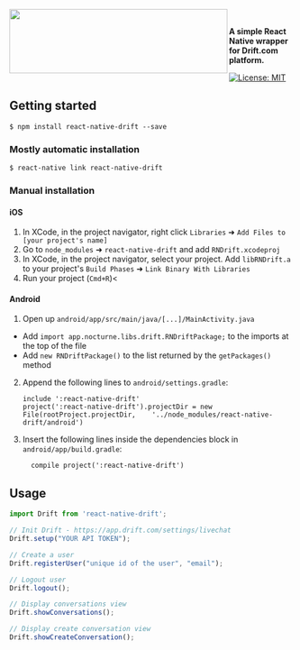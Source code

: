 <a href="https://nocturne.app"><img src="https://i.imgur.com/3b14zAm.png" align="left" height="114" width="387"/></a>      

<br>

**A simple React Native wrapper for Drift.com platform.**

[![License: MIT](https://img.shields.io/badge/License-MIT-yellow.svg)](https://opensource.org/licenses/MIT)


## Getting started

`$ npm install react-native-drift --save`

### Mostly automatic installation

`$ react-native link react-native-drift`

### Manual installation


#### iOS

1. In XCode, in the project navigator, right click `Libraries` ➜ `Add Files to [your project's name]`
2. Go to `node_modules` ➜ `react-native-drift` and add `RNDrift.xcodeproj`
3. In XCode, in the project navigator, select your project. Add `libRNDrift.a` to your project's `Build Phases` ➜ `Link Binary With Libraries`
4. Run your project (`Cmd+R`)<

#### Android

1. Open up `android/app/src/main/java/[...]/MainActivity.java`
  - Add `import app.nocturne.libs.drift.RNDriftPackage;` to the imports at the top of the file
  - Add `new RNDriftPackage()` to the list returned by the `getPackages()` method
2. Append the following lines to `android/settings.gradle`:
  	```
  	include ':react-native-drift'
  	project(':react-native-drift').projectDir = new File(rootProject.projectDir, 	'../node_modules/react-native-drift/android')
  	```
3. Insert the following lines inside the dependencies block in `android/app/build.gradle`:
  	```
      compile project(':react-native-drift')
  	```


## Usage
```javascript
import Drift from 'react-native-drift';

// Init Drift - https://app.drift.com/settings/livechat
Drift.setup("YOUR API TOKEN");

// Create a user
Drift.registerUser("unique id of the user", "email");

// Logout user
Drift.logout();

// Display conversations view
Drift.showConversations();

// Display create conversation view
Drift.showCreateConversation();

```
  